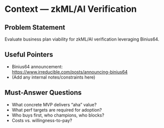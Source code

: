 # Context — zkML/AI Verification

## Problem Statement
Evaluate business plan viability for zkML/AI verification leveraging Binius64.

## Useful Pointers
- Binius64 announcement: https://www.irreducible.com/posts/announcing-binius64
- (Add any internal notes/constraints here)

## Must-Answer Questions
- What concrete MVP delivers “aha” value?
- What perf targets are required for adoption?
- Who buys first, who champions, who blocks?
- Costs vs. willingness-to-pay?
